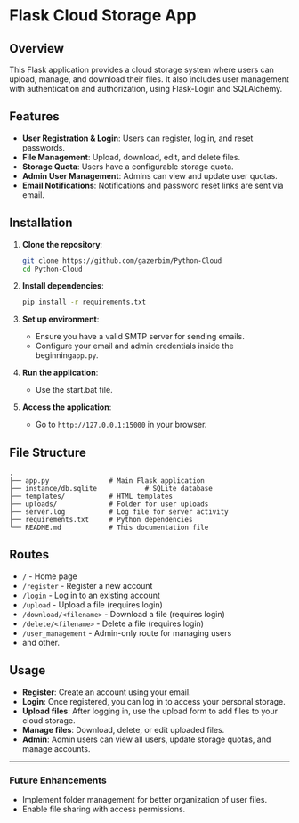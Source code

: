 
# Flask Cloud Storage App

## Overview

This Flask application provides a cloud storage system where users can upload, manage, and download their files. It also includes user management with authentication and authorization, using Flask-Login and SQLAlchemy.

## Features

- **User Registration & Login**: Users can register, log in, and reset passwords.
- **File Management**: Upload, download, edit, and delete files.
- **Storage Quota**: Users have a configurable storage quota.
- **Admin User Management**: Admins can view and update user quotas.
- **Email Notifications**: Notifications and password reset links are sent via email.

## Installation

1. **Clone the repository**:
    ```bash
    git clone https://github.com/gazerbim/Python-Cloud
    cd Python-Cloud
    ```

2. **Install dependencies**:
    ```bash
    pip install -r requirements.txt
    ```

3. **Set up environment**:
    - Ensure you have a valid SMTP server for sending emails.
    - Configure your email and admin credentials inside the beginning`app.py`.

4. **Run the application**:
    - Use the start.bat file.

5. **Access the application**:
    - Go to `http://127.0.0.1:15000` in your browser.

## File Structure

```
.
├── app.py               # Main Flask application
├── instance/db.sqlite            # SQLite database
├── templates/           # HTML templates
├── uploads/             # Folder for user uploads
├── server.log           # Log file for server activity
├── requirements.txt     # Python dependencies
└── README.md            # This documentation file
```

## Routes

- `/` - Home page
- `/register` - Register a new account
- `/login` - Log in to an existing account
- `/upload` - Upload a file (requires login)
- `/download/<filename>` - Download a file (requires login)
- `/delete/<filename>` - Delete a file (requires login)
- `/user_management` - Admin-only route for managing users
- and other.

## Usage

- **Register**: Create an account using your email.
- **Login**: Once registered, you can log in to access your personal storage.
- **Upload files**: After logging in, use the upload form to add files to your cloud storage.
- **Manage files**: Download, delete, or edit uploaded files.
- **Admin**: Admin users can view all users, update storage quotas, and manage accounts.

---

### Future Enhancements

- Implement folder management for better organization of user files.
- Enable file sharing with access permissions.
